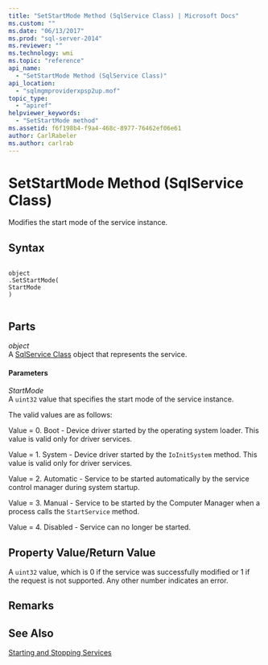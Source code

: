 ```yaml
---
title: "SetStartMode Method (SqlService Class) | Microsoft Docs"
ms.custom: ""
ms.date: "06/13/2017"
ms.prod: "sql-server-2014"
ms.reviewer: ""
ms.technology: wmi
ms.topic: "reference"
api_name: 
  - "SetStartMode Method (SqlService Class)"
api_location: 
  - "sqlmgmproviderxpsp2up.mof"
topic_type: 
  - "apiref"
helpviewer_keywords: 
  - "SetStartMode method"
ms.assetid: f6f198b4-f9a4-468c-8977-76462ef06e61
author: CarlRabeler
ms.author: carlrab
---
```

# SetStartMode Method (SqlService Class)
  Modifies the start mode of the service instance.  
  
## Syntax  
  
```  
  
object  
.SetStartMode(  
StartMode  
)  
  
```  
  
## Parts  
 *object*  
 A [SqlService Class](sqlservice-class.md) object that represents the service.  
  
#### Parameters  
 *StartMode*  
 A `uint32` value that specifies the start mode of the service instance.  
  
 The valid values are as follows:  
  
 Value = 0. Boot - Device driver started by the operating system loader. This value is valid only for driver services.  
  
 Value = 1. System - Device driver started by the `IoInitSystem` method. This value is valid only for driver services.  
  
 Value = 2. Automatic - Service to be started automatically by the service control manager during system startup.  
  
 Value = 3. Manual - Service to be started by the Computer Manager when a process calls the `StartService` method.  
  
 Value = 4. Disabled - Service can no longer be started.  
  
## Property Value/Return Value  
 A `uint32` value, which is 0 if the service was successfully modified or 1 if the request is not supported. Any other number indicates an error.  
  
## Remarks  
  
## See Also  
 [Starting and Stopping Services](https://technet.microsoft.com/library/ms174886\(v=sql.105\).aspx)  
  
  
